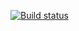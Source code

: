 [![Build status](https://ci.appveyor.com/api/projects/status/ilbofxf6tob0fw2q?svg=true)](https://ci.appveyor.com/project/Tamara/postman)
